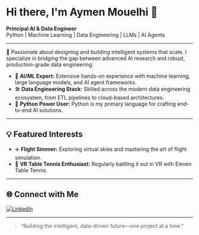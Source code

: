 # Hi there, I'm Aymen Mouelhi 👋

**Principal AI & Data Engineer**  
Python | Machine Learning | Data Engineering | LLMs | AI Agents

---

🚀 Passionate about designing and building intelligent systems that scale. I specialize in bridging the gap between advanced AI research and robust, production-grade data engineering.

- 🧠 **AI/ML Expert:** Extensive hands-on experience with machine learning, large language models, and AI agent frameworks.
- 🛠️ **Data Engineering Stack:** Skilled across the modern data engineering ecosystem, from ETL pipelines to cloud-based architectures.
- 🐍 **Python Power User:** Python is my primary language for crafting end-to-end AI solutions.

---

## 💡 Featured Interests

- ✈️ **Flight Simmer:** Exploring virtual skies and mastering the art of flight simulation.
- 🏓 **VR Table Tennis Enthusiast:** Regularly battling it out in VR with Eleven Table Tennis.

---

## 🌐 Connect with Me

[![LinkedIn](https://img.shields.io/badge/LinkedIn-Connect-blue?logo=linkedin)](https://www.linkedin.com/in/aymen-mouelhi)


---

> “Building the intelligent, data-driven future—one project at a time.”
